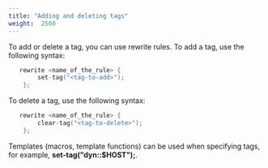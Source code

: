 ```yaml
---
title: "Adding and deleting tags"
weight:  2500
---
```

<!-- DISCLAIMER: This file is based on the syslog-ng Open Source Edition documentation https://github.com/balabit/syslog-ng-ose-guides/commit/2f4a52ee61d1ea9ad27cb4f3168b95408fddfdf2 and is used under the terms of The syslog-ng Open Source Edition Documentation License. The file has been modified by Axoflow. -->

To add or delete a tag, you can use rewrite rules. To add a tag, use the following syntax:

```c
   rewrite <name_of_the_rule> {
        set-tag("<tag-to-add>");
    };
```

To delete a tag, use the following syntax:

```c
   rewrite <name_of_the_rule> {
        clear-tag("<tag-to-delete>");
    };
```

Templates (macros, template functions) can be used when specifying tags, for example, **set-tag("dyn::$HOST");**.
